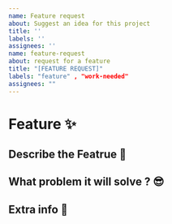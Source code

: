 ```yaml
---
name: Feature request
about: Suggest an idea for this project
title: ''
labels: ''
assignees: ''
name: feature-request
about: request for a feature
title: "[FEATURE REQUEST]"
labels: "feature" , "work-needed"
assignees: ""
---
```


# Feature ✨

## Describe the Featrue 📝
<!-- Describe your feature elaborately -->

## What problem it will solve ? 😎
<!-- Describe here -->

## Extra info 🔖
<!-- If you want to provide extra info or something -->